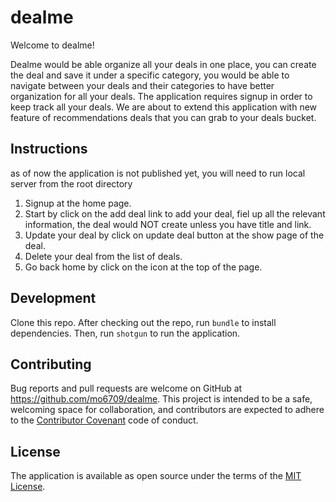 # dealme

Welcome to dealme!  

Dealme would be able organize all your deals in one place, you can create the deal and save it under a specific category, you would be able to navigate between your deals and their categories to have better organization for all your deals. The application requires signup in order to keep track all your deals. We are about to extend this application with new feature of recommendations deals that you can grab to your deals bucket. 


## Instructions
 as of now the application is not published yet, you will need to run local server from the root directory  
 1) Signup at the home page. 
 2) Start by click on the add deal link to add your deal, fiel up all the relevant information, the deal would NOT create unless you have title and link. 
 3) Update your deal by click on update deal button at the show page of the deal. 
 4) Delete your deal from the list of deals. 
 5) Go back home by click on the icon at the top of the page.

## Development

Clone this repo.
After checking out the repo, run `bundle` to install dependencies. Then, run `shotgun` to run the application. 


## Contributing

Bug reports and pull requests are welcome on GitHub at https://github.com/mo6709/dealme. This project is intended to be a safe, welcoming space for collaboration, and contributors are expected to adhere to the [Contributor Covenant](http://contributor-covenant.org) code of conduct.


## License

The application is available as open source under the terms of the [MIT License](http://opensource.org/licenses/MIT).

